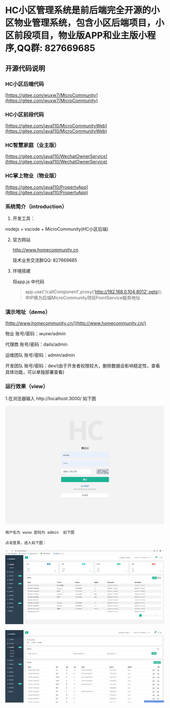 # HC小区管理系统是前后端完全开源的小区物业管理系统，包含小区后端项目，小区前段项目，物业版APP和业主版小程序,QQ群: 827669685

## 开源代码说明

### HC小区后端代码
 [https://gitee.com/wuxw7/MicroCommunity](https://gitee.com/wuxw7/MicroCommunity)
### HC小区前段代码
[https://gitee.com/java110/MicroCommunityWeb](https://gitee.com/java110/MicroCommunityWeb)
### HC智慧家庭（业主版）
[https://gitee.com/java110/WechatOwnerService](https://gitee.com/java110/WechatOwnerService)
### HC掌上物业（物业版）
[https://gitee.com/java110/PropertyApp](https://gitee.com/java110/PropertyApp)

### 系统简介（introduction）

1. 开发工具：

nodejs + vscode + MicroCommunity(HC小区后端)

2. 官方网站

   http://www.homecommunity.cn
   
   技术业务交流群QQ: 827669685

3. 环境搭建

    将app.js 中代码

    > app.use('/callComponent',proxy('http://192.168.0.104:8012',opts));
    中IP换为后端MicroCommunity项目FrontService服务地址


### 演示地址（demo）

[http://www.homecommunity.cn/](http://www.homecommunity.cn/)

物业 账号/密码：wuxw/admin

代理商 账号/密码：dails/admin

运维团队 账号/密码：admin/admin

开发团队 账号/密码：dev/(由于开发者权限较大，删除数据会影响稳定性，查看具体功能，可以单独部署查看)


### 运行效果（view）
1.在浏览器输入 http://localhost:3000/ 如下图

![image](docs/img/login.png)

    用户名为 wuxw 密码为 admin  如下图

    点击登录，进入如下图：
    
![image](docs/img/index.png)

![image](docs/img/owner.png)
